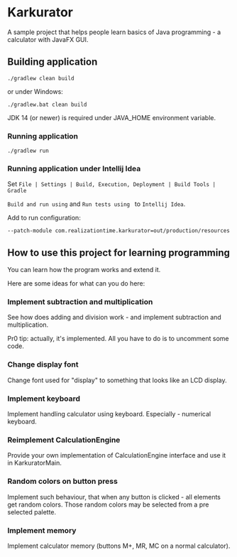 # Karkurator

A sample project that helps people learn basics of Java programming -
a calculator with JavaFX GUI.

## Building application

```shell script
./gradlew clean build
```

or under Windows:

```shell script
./gradlew.bat clean build
```

JDK 14 (or newer) is required under JAVA_HOME environment variable.

### Running application

```shell script
./gradlew run
```

### Running application under Intellij Idea

Set
`File | Settings | Build, Execution, Deployment | Build Tools | Gradle`

`Build and run using` and `Run tests using ` to `Intellij Idea`.

Add to run configuration:
```
--patch-module com.realizationtime.karkurator=out/production/resources
```

## How to use this project for learning programming

You can learn how the program works and extend it.

Here are some ideas for what can you do here:

### Implement subtraction and multiplication

See how does adding and division work - and implement subtraction and multiplication.

Pr0 tip: actually, it's implemented. All you have to do is to uncomment some code.

### Change display font

Change font used for "display" to something that looks like an LCD display.

### Implement keyboard

Implement handling calculator using keyboard. Especially - numerical keyboard.

### Reimplement CalculationEngine

Provide your own implementation of CalculationEngine interface and use it in KarkuratorMain.

### Random colors on button press

Implement such behaviour, that when any button is clicked - all elements get random colors.
Those random colors may be selected from a pre selected palette.

### Implement memory

Implement calculator memory (buttons M+, MR, MC on a normal calculator).
